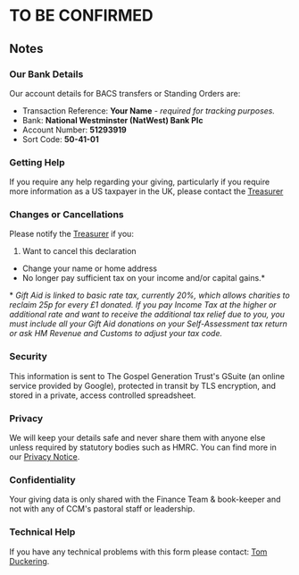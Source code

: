 ---
---
# TO BE CONFIRMED

## Notes

### Our Bank Details

Our account details for BACS transfers or Standing Orders are:

* Transaction Reference: **Your Name** - *required for tracking purposes.*
* Bank: **National Westminster (NatWest) Bank Plc**
* Account Number: **51293919**
* Sort Code: **50-41-01**

### Getting Help

If you require any help regarding your giving, particularly if you require more information as a US taxpayer in the UK, please contact the [Treasurer](mailto:info@gospelgentrust.org)

### Changes or Cancellations

Please notify the [Treasurer](mailto:info@gospelgentrust.org) if you:
1. Want to cancel this declaration
* Change your name or home address
* No longer pay sufficient tax on your income and/or capital gains.*

\* *Gift Aid is linked to basic rate tax, currently 20%, which allows charities to reclaim 25p for every £1 donated. If you pay Income Tax at the higher or additional rate and want to receive the additional tax relief due to you, you must include all your Gift Aid donations on your Self-Assessment tax return or ask HM Revenue and Customs to adjust your tax code.*

### Security

This information is sent to The Gospel Generation Trust's GSuite (an online service provided by Google), protected in transit by TLS encryption, and stored in a private, access controlled spreadsheet.

### Privacy

We will keep your details safe and never share them with anyone else unless required by statutory bodies such as HMRC. You can find more in our [Privacy Notice](/privacy-notice).

### Confidentiality

Your giving data is only shared with the Finance Team & book-keeper and not with any of CCM's pastoral staff or leadership.

### Technical Help

If you have any technical problems with this form please contact: [Tom Duckering](tom@christchurchmayfair.org).